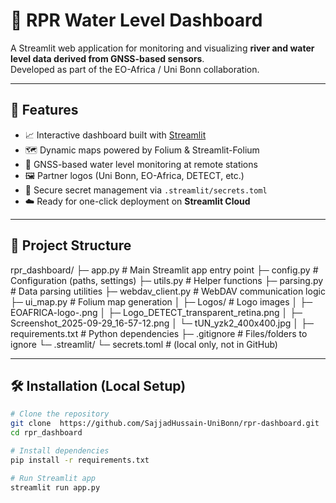 
<!-- # RPR Dashboard (Streamlit)

## Run
```bash
pip install -r requirements.txt
streamlit run app.py
```

## Logos
Place your image files in the `Logos/` folder with these names:
- tUN_yzk2_400x400.jpg
- EOAFRICA-logo-.png
- Logo_DETECT_transparent_retina.png
- Screenshot_2025-09-29_16-57-12.png

## WebDAV credentials
Configured in `config.py`. -->

# 🌊 RPR Water Level Dashboard

A Streamlit web application for monitoring and visualizing **river and water level data derived from GNSS-based sensors**.  
Developed as part of the EO-Africa / Uni Bonn collaboration.

---

## 🚀 Features

- 📈 Interactive dashboard built with [Streamlit](https://streamlit.io)
- 🗺️ Dynamic maps powered by Folium & Streamlit-Folium  
- 📡 GNSS-based water level monitoring at remote stations  
- 🖼️ Partner logos (Uni Bonn, EO-Africa, DETECT, etc.)
- 🔐 Secure secret management via `.streamlit/secrets.toml`
- ☁️ Ready for one-click deployment on **Streamlit Cloud**

---

## 🧩 Project Structure
rpr_dashboard/
├─ app.py                 # Main Streamlit app entry point
├─ config.py              # Configuration (paths, settings)
├─ utils.py               # Helper functions
├─ parsing.py             # Data parsing utilities
├─ webdav_client.py       # WebDAV communication logic
├─ ui_map.py              # Folium map generation
│
├─ Logos/                 # Logo images
│   ├─ EOAFRICA-logo-.png
│   ├─ Logo_DETECT_transparent_retina.png
│   ├─ Screenshot_2025-09-29_16-57-12.png
│   └─ tUN_yzk2_400x400.jpg
│
├─ requirements.txt       # Python dependencies
├─ .gitignore             # Files/folders to ignore
└─ .streamlit/
    └─ secrets.toml       # (local only, not in GitHub)


---

## 🛠️ Installation (Local Setup)

```bash
# Clone the repository
git clone  https://github.com/SajjadHussain-UniBonn/rpr-dashboard.git
cd rpr_dashboard

# Install dependencies
pip install -r requirements.txt

# Run Streamlit app
streamlit run app.py



